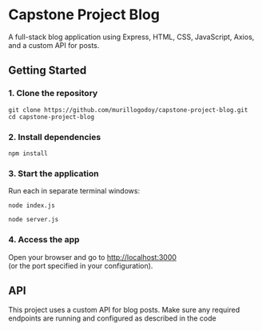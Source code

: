 <h1>Capstone Project Blog</h1>
<p>A full-stack blog application using Express, HTML, CSS, JavaScript, Axios, and a custom API for posts.</p>

<h2>Getting Started</h2>

<h3>1. Clone the repository</h3>
<pre><code>git clone https://github.com/murillogodoy/capstone-project-blog.git
cd capstone-project-blog
</code></pre>

<h3>2. Install dependencies</h3>
<pre><code>npm install
</code></pre>

<h3>3. Start the application</h3>
Run each in separate terminal windows:
<pre><code>node index.js
</code></pre>
<pre><code>node server.js
</code></pre>


<h3>4. Access the app</h3>
<p>Open your browser and go to <a href="http://localhost:3000">http://localhost:3000</a>
<br>(or the port specified in your configuration).</p>

<h2>API</h2>
<p>This project uses a custom API for blog posts. Make sure any required endpoints are running and configured as described in the code</p>
